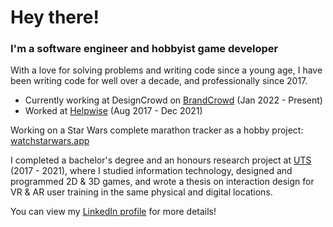 # Hey there!

### I'm a software engineer and hobbyist game developer

With a love for solving problems and writing code since a young age, I have been writing code for well over a decade, and professionally since 2017.

* Currently working at DesignCrowd on [BrandCrowd](https://www.brandcrowd.com/) (Jan 2022 - Present)
* Worked at [Helpwise](https://helpwise.com.au/) (Aug 2017 - Dec 2021)

Working on a Star Wars complete marathon tracker as a hobby project: [watchstarwars.app](https://www.watchstarwars.app/)

I completed a bachelor's degree and an honours research project at [UTS](https://www.uts.edu.au/) (2017 - 2021), where I studied information technology, designed and programmed 2D & 3D games, and wrote a thesis on interaction design for VR & AR user training in the same physical and digital locations.

You can view my [LinkedIn profile](https://www.linkedin.com/in/mhillier98/) for more details!
